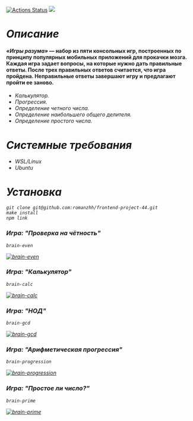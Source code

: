 [![Actions Status](https://github.com/romanzhh/frontend-project-44/workflows/hexlet-check/badge.svg)](https://github.com/romanzhh/frontend-project-44/actions)
<a href="https://codeclimate.com/github/romanzhh/frontend-project-44/maintainability"><img src="https://api.codeclimate.com/v1/badges/a35ba51a7f2b74fbc436/maintainability" /></a>


<h1><em>Описание</em></h1>
<h4><em>«Игры разума»</em> — набор из пяти консольных игр, построенных по принципу популярных мобильных приложений для прокачки мозга. Каждая игра задает вопросы, на которые нужно дать правильные ответы. После трех правильных ответов считается, что игра пройдена. Неправильные ответы завершают игру и предлагают пройти ее заново.</h4>
<ul>
  <li><em>Калькулятор.</em></li>
  <li><em>Прогрессия.<em/></li>
  <li><em>Определение четного числа.</em></li>
  <li><em>Определение наибольшего общего делителя.<em/></li>
  <li><em>Определение простого числа.<em/></li>
</ul>

<h1><em>Системные требования</em></h1>
<ul>
  <li>WSL/Linux</li>
  <li>Ubuntu</li>
</ul>

<h1>Установка</h1>

```
git clone git@github.com:romanzhh/frontend-project-44.git
make install
npm link
```


<h3>Игра: "Проверка на чётность"</h3>

```
brain-even
```

[![brain-even](https://asciinema.org/a/cuhECRrNX0h8pLs3dTg1baA43.svg)](https://asciinema.org/a/cuhECRrNX0h8pLs3dTg1baA43)

<h3>Игра: "Калькулятор"</h3>

```
brain-calc
```

[![brain-calc](https://asciinema.org/a/WbCnZUj79e4CoHqbPqIO8C2HW.svg)](https://asciinema.org/a/WbCnZUj79e4CoHqbPqIO8C2HW)

<h3>Игра: "НОД"</h3>



```
brain-gcd
```

[![brain-gcd](https://asciinema.org/a/znvZKZfY3UzItcPQznrFGb2PP.svg)](https://asciinema.org/a/znvZKZfY3UzItcPQznrFGb2PP)

<h3>Игра: "Арифметическая прогрессия"</h3>

```
brain-progression
```

[![brain-progression](https://asciinema.org/a/eQxyLElxtYeK6rnqw0SCdCsp3.svg)](https://asciinema.org/a/eQxyLElxtYeK6rnqw0SCdCsp3)

<h3>Игра: "Простое ли число?"</h3>

```
brain-prime
```
[![brain-prime](https://asciinema.org/a/QSwDWsyq4rcX0DOuSc6JeqW2F.svg)](https://asciinema.org/a/QSwDWsyq4rcX0DOuSc6JeqW2F)

